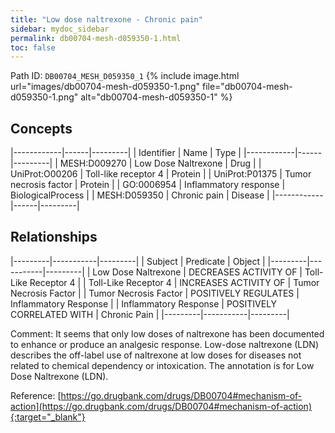 ```yaml
---
title: "Low dose naltrexone - Chronic pain"
sidebar: mydoc_sidebar
permalink: db00704-mesh-d059350-1.html
toc: false 
---
```



Path ID: `DB00704_MESH_D059350_1`
{% include image.html url="images/db00704-mesh-d059350-1.png" file="db00704-mesh-d059350-1.png" alt="db00704-mesh-d059350-1" %}

## Concepts

|------------|------|---------|
| Identifier | Name | Type    |
|------------|------|---------|
| MESH:D009270 | Low Dose Naltrexone | Drug |
| UniProt:O00206 | Toll-like receptor 4 | Protein |
| UniProt:P01375 | Tumor necrosis factor | Protein |
| GO:0006954 | Inflammatory response | BiologicalProcess |
| MESH:D059350 | Chronic pain | Disease |
|------------|------|---------|

## Relationships

|---------|-----------|---------|
| Subject | Predicate | Object  |
|---------|-----------|---------|
| Low Dose Naltrexone | DECREASES ACTIVITY OF | Toll-Like Receptor 4 |
| Toll-Like Receptor 4 | INCREASES ACTIVITY OF | Tumor Necrosis Factor |
| Tumor Necrosis Factor | POSITIVELY REGULATES | Inflammatory Response |
| Inflammatory Response | POSITIVELY CORRELATED WITH | Chronic Pain |
|---------|-----------|---------|

Comment: It seems that only low doses of naltrexone has been documented to enhance or produce an analgesic response. Low-dose naltrexone (LDN) describes the off-label use of naltrexone at low doses for diseases not related to chemical dependency or intoxication. The annotation is for Low Dose Naltrexone (LDN).

Reference: [https://go.drugbank.com/drugs/DB00704#mechanism-of-action](https://go.drugbank.com/drugs/DB00704#mechanism-of-action){:target="_blank"}